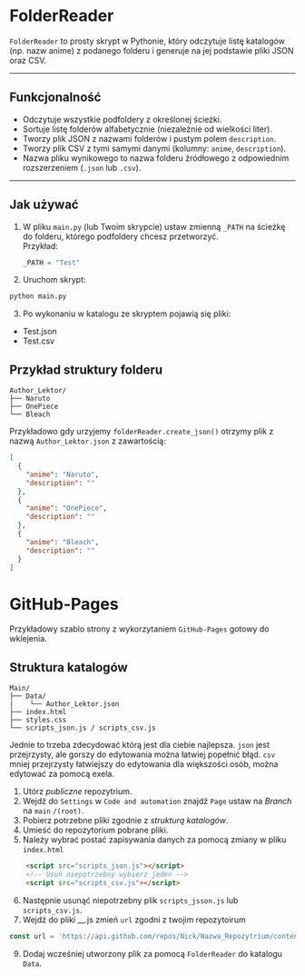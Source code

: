 # FolderReader

`FolderReader` to prosty skrypt w Pythonie, który odczytuje listę katalogów (np. nazw anime) z podanego folderu i generuje na jej podstawie pliki JSON oraz CSV.

---

## Funkcjonalność

- Odczytuje wszystkie podfoldery z określonej ścieżki.
- Sortuje listę folderów alfabetycznie (niezależnie od wielkości liter).
- Tworzy plik JSON z nazwami folderów i pustym polem `description`.
- Tworzy plik CSV z tymi samymi danymi (kolumny: `anime`, `description`).
- Nazwa pliku wynikowego to nazwa folderu źródłowego z odpowiednim rozszerzeniem (`.json` lub `.csv`).

---

## Jak używać

1. W pliku `main.py` (lub Twoim skrypcie) ustaw zmienną `_PATH` na ścieżkę do folderu, którego podfoldery chcesz przetworzyć.  
   Przykład:
   ```python
   _PATH = "Test"

2. Uruchom skrypt:
```bash
python main.py
```

3. Po wykonaniu w katalogu ze skryptem pojawią się pliki:
- Test.json
- Test.csv

##  Przykład struktury folderu
```
Author_Lektor/
├── Naruto
├── OnePiece
└── Bleach
```
Przykładowo gdy urzyjemy `folderReader.create_json()` otrzymy plik z nazwą `Author_Lektor.json` z zawartością:
```json
[
  {
    "anime": "Naruto",
    "description": ""
  },
  {
    "anime": "OnePiece",
    "description": ""
  },
  {
    "anime": "Bleach",
    "description": ""
  }
]
```

# GitHub-Pages
Przykładowy szablo strony z wykorzytaniem `GitHub-Pages` gotowy do wklejenia.
##  Struktura katalogów
```
Main/
├── Data/
|    └── Author_Lektor.json
├── index.html
├── styles.css
└── scripts_json.js / scripts_csv.js
```
Jednie to trzeba zdecydować którą jest dla ciebie najlepsza. `json` jest przejrzysty, ale gorszy do edytowania można łatwiej popełnić błąd. `csv` mniej przejrzysty łatwiejszy do edytowania dla większości osób, można edytować za pomocą exela.

1. Utórz *publiczne* repozytrium.
2. Wejdź do `Settings` w `Code and automation` znajdź `Page` ustaw na *Branch* na `main` `/(root)`.
3. Pobierz potrzebne pliki zgodnie z *strukturą katalogów*.
4. Umieść do repozytorium pobrane pliki.
5. Należy wybrać postać zapisywania danych za pomocą zmiany w pliku `index.html` 
```html
    <script src="scripts_json.js"></script> 
    <!-- Usuń niepotrzebny wybierz jeden -->
    <script src="scripts_csv.js"></script>
```
6. Następnie usunąć niepotrzebny plik `scripts_jsson.js` lub `scripts_csv.js`.
7. Wejdź do pliki __.js zmień `url` zgodni z twojim repozytoirum
```js
const url = 'https://api.github.com/repos/Nick/Nazwa_Repozytrium/contents/Data'
```
9. Dodaj wcześniej utworzony plik za pomocą `FolderReader` do katalogu `Data`.
